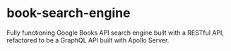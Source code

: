# book-search-engine
Fully functioning Google Books API search engine built with a RESTful API, refactored to be a GraphQL API built with Apollo Server. 

